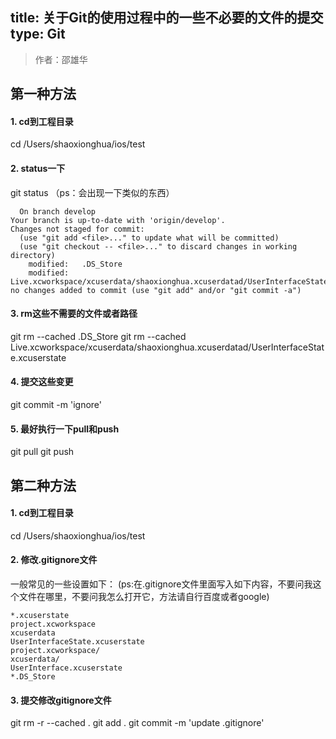 title: 关于Git的使用过程中的一些不必要的文件的提交
type: Git
---

>  作者：邵雄华

## 第一种方法

#### 1. cd到工程目录
cd /Users/shaoxionghua/ios/test

#### 2. status一下
git status
（ps：会出现一下类似的东西）

```
  On branch develop
Your branch is up-to-date with 'origin/develop'.
Changes not staged for commit:
  (use "git add <file>..." to update what will be committed)
  (use "git checkout -- <file>..." to discard changes in working directory)
	modified:   .DS_Store
	modified:   Live.xcworkspace/xcuserdata/shaoxionghua.xcuserdatad/UserInterfaceState.xcuserstate
no changes added to commit (use "git add" and/or "git commit -a")
```
#### 3. rm这些不需要的文件或者路径
git rm --cached .DS_Store
  git rm --cached Live.xcworkspace/xcuserdata/shaoxionghua.xcuserdatad/UserInterfaceState.xcuserstate

#### 4. 提交这些变更
git commit -m 'ignore'

#### 5. 最好执行一下pull和push
git pull
git push


## 第二种方法

#### 1. cd到工程目录
cd /Users/shaoxionghua/ios/test

#### 2. 修改.gitignore文件
一般常见的一些设置如下：
(ps:在.gitignore文件里面写入如下内容，不要问我这个文件在哪里，不要问我怎么打开它，方法请自行百度或者google)

```
*.xcuserstate  
project.xcworkspace  
xcuserdata  
UserInterfaceState.xcuserstate  
project.xcworkspace/  
xcuserdata/  
UserInterface.xcuserstate
*.DS_Store

```

#### 3. 提交修改gitignore文件
git rm -r --cached .
git add .
git commit -m 'update .gitignore'
